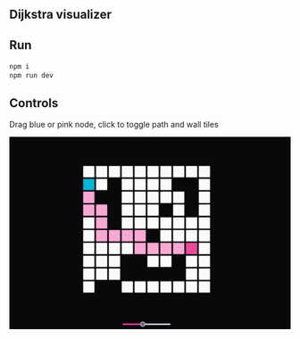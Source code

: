 ## Dijkstra visualizer

## Run
```
npm i
npm run dev
```

## Controls
Drag blue or pink node, click to toggle path and wall tiles

<img src="example1.png">

